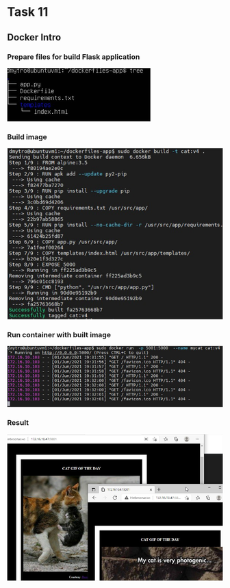 # Task 11

## Docker Intro

### Prepare files for build Flask application 

![Link to 11](task11/task11_docker_prepare.jpg)

### Build image

![Link to 11](task11/task11_docker_build.jpg)

### Run container with built image

![Link to 11](task11/task11_docker_run.jpg)

### Result

![Link to 11](task11/task11_docker_result.jpg)